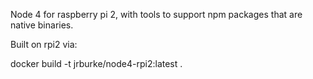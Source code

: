 Node 4 for raspberry pi 2, with tools to support npm packages that are native binaries.

Built on rpi2 via:

docker build -t jrburke/node4-rpi2:latest .